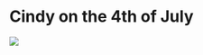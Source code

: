 <!--
id: 7270815240
link: http://tumblr.atmos.org/post/7270815240/cindy-on-the-4th-of-july
slug: cindy-on-the-4th-of-july
date: Tue Jul 05 2011 11:39:41 GMT-0700 (PDT)
publish: 2011-07-05
tags: 
title: Cindy on the 4th of July
-->


Cindy on the 4th of July
========================

![](http://25.media.tumblr.com/tumblr_lnvii5I0nG1qz4sngo1_1280.jpg)

